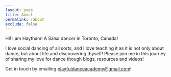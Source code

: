 ```yaml
---
layout: page
title: About
permalink: /about
exclude: false
---
```


Hi! I am Haytham! A Salsa dancer in Toronto, Canada!

I love social dancing of all sorts, and I love teaching it as it is not only about dance, but about life and discouvering thyself! Please join me in this journey of sharing my love for dance though blogs, resources and videos!

Get in touch by emailing [playfuldanceacademy@gmail.com](mailto:playfuldanceacademy@gmail.com)!

